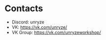 # Contacts

- Discord: unryze
- VK: https://vk.com/unryze/
- VK Group: https://vk.com/unryzeworkshop/
